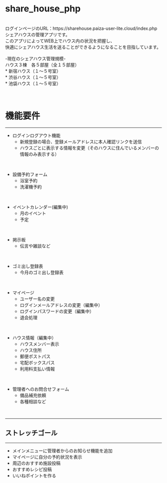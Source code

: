 # share_house_php
<br>
ログインページのURL：https://sharehouse.paiza-user-lite.cloud/index.php
<br>
シェアハウスの管理アプリです。<br>
このアプリによってWEB上でハウス内の状況を把握し、<br>
快適にシェアハウス生活を送ることができるようになることを目指しています。<br>
<br>
-現在のシェアハウス管理規模-
<br>
 ハウス３棟　各５部屋（全１５部屋）<br>
   * 新宿ハウス（１〜５号室）
   <br>
   * 渋谷ハウス（１〜５号室）
   <br>
   * 池袋ハウス（１〜５号室）
   <br><br><br>



# 機能要件
---

* ログインログアウト機能
   * 新規登録の場合、登録メールアドレスに本人確認リンクを送信
   * ハウスごとに表示する情報を変更（そのハウスに住んでいるメンバーの情報のみ表示する）
<br>
  
* 設備予約フォーム
   * 浴室予約
   * 洗濯機予約
<br>

* イベントカレンダー(編集中)
    * 月のイベント
    * 予定
<br>

* 掲示板
   * 伝言や雑談など
<br>

* ゴミ出し登録表
   * 今月のゴミ出し登録表
<br>

* マイページ
   * ユーザー名の変更
   * ログインメールアドレスの変更（編集中）
   * ログインパスワードの変更（編集中）
   * 退会処理
<br>

* ハウス情報（編集中）
   * ハウスメンバー表示
   * ハウス住所
   * 郵便ポストパス
   * 宅配ボックスパス
   * 利用料支払い情報
<br>

* 管理者へのお問合せフォーム
    * 備品補充依頼
    * 各種相談など
<br>
 
---


## ストレッチゴール
---
* メインメニューに管理者からのお知らせ機能を追加
* マイページに自分の予約状況を表示
* 周辺のおすすめ施設投稿
* おすすめレシピ投稿
* いいねポイントを作る

